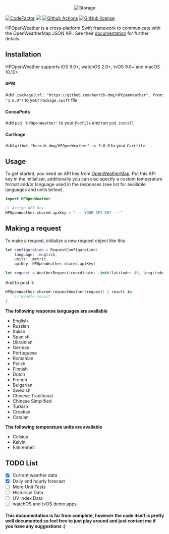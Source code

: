 <p align="center">
    <img src="https://imgur.com/download/EQ5Zj06" alt="Storage" />
</p>

<a href="https://www.codefactor.io/repository/github/henrik-dmg/hpopenweather"><img src="https://www.codefactor.io/repository/github/henrik-dmg/hpopenweather/badge" alt="CodeFactor" /></a>
<a href="https://img.shields.io/badge/Swift-5.0-orange"><img src="https://img.shields.io/badge/Swift-5.0-orange.svg"/></a>
<a href="https://github.com/henrik-dmg/HPOpenWeather/workflows/.github/workflows/swift.yml"><img src="https://github.com/henrik-dmg/HPOpenWeather/workflows/Swift/badge.svg" alt="Github Actions"/></a>
[![GitHub license](https://img.shields.io/github/license/henrik-dmg/HPOpenWeather)](https://github.com/henrik-dmg/HPOpenWeather/blob/master/LICENSE.md)

HPOpenWeather is a cross-platform Swift framework to communicate with the OpenWeatherMap JSON API. See their [documentation](https://openweathermap.org/api) for further details.
## Installation

HPOpenWeather supports iOS 9.0+, watchOS 2.0+, tvOS 9.0+ and macOS 10.10+.

#### SPM

Add `.package(url: "https://github.com/henrik-dmg/HPOpenWeather", from: "3.0.0")` to your `Package.swift` file

#### CocoaPods

Add `pod 'HPOpenWeather'` to your `Podfile` and run `pod install`

#### Carthage

Add `github "henrik-dmg/HPOpenWeather" ~> 3.0.0` to your `Cartfile`

## Usage

To get started, you need an API key from [OpenWeatherMap](https://openweathermap.org). Put this API key in the initialiser, additionally you can also specify a custom temperature format and/or language used in the responses (see list for available languages and units below).
```swift
import HPOpenWeather

// Assign API key
HPOpenWeather.shared.apiKey = "--- YOUR API KEY ---"
```

## Making  a request

To make a request, initialize a new request object like this

```swift
let configuration = RequestConfiguration(
	language: .english,
	units: .metric,
	apiKey: HPOpenWeather.shared.apiKey)

let request = WeatherRequest(coordinate: .init(latitude: 40, longitude: 30), configuration: configuration)
```

And to post it:

```swift
HPOpenWeather.shared.requestWeather(request) { result in
	// Handle result
}
```

**The following response languages are available**

- English
- Russian
- Italian
- Spanish
- Ukrainian
- German
- Portuguese
- Romanian
- Polish
- Finnish
- Dutch
- French
- Bulgarian
- Swedish
- Chinese Traditional
- Chinese Simplified
- Turkish
- Croatian
- Catalan

**The following temperature units are available**

- Celsius
- Kelvin
- Fahrenheit

## TODO List
- [x] Current weather data
- [x] Daily and hourly forecast
- [ ] More Unit Tests
- [ ] Historical Data
- [ ] UV Index Data
- [ ] watchOS and tvOS demo apps

#### This documentation is far from complete, however the code itself is pretty well documented so feel free to just play around and just contact me if you have any suggestions :)

